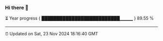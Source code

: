 ### Hi there 👋

⏳ Year progress { ██████████████████████████▁▁▁▁ } 89.55 %

---

⏰ Updated on Sat, 23 Nov 2024 18:16:40 GMT
